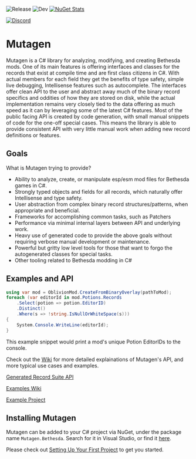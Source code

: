 ![Release](https://github.com/Noggog/Mutagen/workflows/Release/badge.svg) ![Dev](https://github.com/Noggog/Mutagen/workflows/Dev/badge.svg) [![NuGet Stats](https://img.shields.io/nuget/v/Mutagen.Bethesda.svg)](https://www.nuget.org/packages/Mutagen.Bethesda)

[![Discord](https://discordapp.com/api/guilds/759302581448474626/widget.png)](https://discord.gg/53KMEsW)

# Mutagen
Mutagen is a C# library for analyzing, modifying, and creating Bethesda mods. One of its main features is offering interfaces and classes for the records that exist at compile time and are first class citizens in C#. With actual members for each field they get the benefits of type safety, simple live debugging, Intellisense features such as autocomplete. The interfaces offer clean API to the user and abstract away much of the binary record specifics and oddities of how they are stored on disk, while the actual implementation remains very closely tied to the data offering as much speed as it can by leveraging some of the latest C# features. Most of the public facing API is created by code generation, with small manual snippets of code for the one-off special cases. This means the library is able to provide consistent API with very little manual work when adding new record definitions or features.

## Goals
What is Mutagen trying to provide?
- Ability to analyze, create, or manipulate esp/esm mod files for Bethesda games in C#.
- Strongly typed objects and fields for all records, which naturally offer Intellisense and type safety.
- User abstraction from complex binary record structures/patterns, when appropriate and beneficial.
- Frameworks for accomplishing common tasks, such as Patchers
- Performance via minimal internal layers between API and underlying work.
- Heavy use of generated code to provide the above goals without requiring verbose manual development or maintenance.
- Powerful but gritty low level tools for those that want to forgo the autogenerated classes for special tasks.
- Other tooling related to Bethesda modding in C#

## Examples and API
```csharp
using var mod = OblivionMod.CreateFromBinaryOverlay(pathToMod);
foreach (var editorId in mod.Potions.Records
    .Select(potion => potion.EditorID)
    .Distinct()
    .Where(s => !string.IsNullOrWhiteSpace(s)))
{
    System.Console.WriteLine(editorId);
}
```
This example snippet would print a mod's unique Potion EditorIDs to the console.

Check out the [Wiki](https://github.com/Noggog/Mutagen/wiki) for more detailed explainations of Mutagen's API, and more typical use cases and examples.

[Generated Record Suite API](https://github.com/Noggog/Mutagen/wiki/Generated-Record-Suite)

[Examples Wiki](https://github.com/Noggog/Mutagen/wiki/Examples)

[Example Project](https://github.com/Noggog/MutagenBootcamp/blob/master/Program.cs)

## Installing Mutagen
Mutagen can be added to your C# project via NuGet, under the package name `Mutagen.Bethesda`.  Search for it in Visual Studio, or find it [here](https://www.nuget.org/packages/Mutagen.Bethesda/).

Please check out [Setting Up Your First Project](https://github.com/Noggog/Mutagen/wiki/Setting-Up-Your-First-Project) to get you started.
